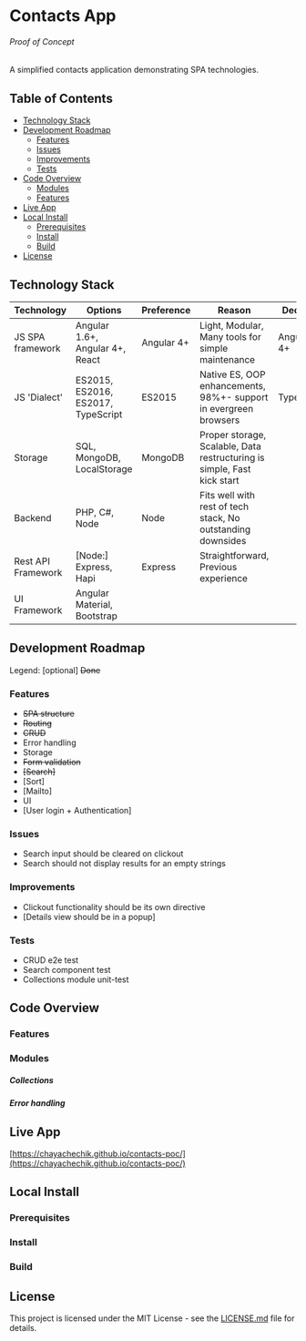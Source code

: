 # Contacts App 
###### Proof of Concept


A simplified contacts application demonstrating SPA technologies. 

## Table of Contents

* [Technology Stack](#technology-stack)
* [Development Roadmap](#development-roadmap)
  * [Features](#features)
  * [Issues](#issues)
  * [Improvements](#improvements)
  * [Tests](#tests)
* [Code Overview](#code-overview)
  * [Modules](#modules)
  * [Features](#features)
* [Live App](#live-app)
* [Local Install](#local-install)
  * [Prerequisites](#prerequisites)
  * [Install](#install)
  * [Build](#build)
* [License](#license)
  

## Technology Stack

| Technology        | Options                           | Preference  | Reason                                                                   |Decision|Afterthought|
| ----------------- |-----------------------------------|-------------| -------------------------------------------------------------------------|----------|----|
| JS SPA framework  | Angular 1.6+, Angular 4+, React   | Angular 4+  | Light, Modular, Many tools for simple maintenance                        |Angular 4+|    | 
| JS 'Dialect'      | ES2015, ES2016, ES2017, TypeScript| ES2015      | Native ES, OOP enhancements, 98%+- support in evergreen browsers         |TypeScript|    |
| Storage           | SQL, MongoDB, LocalStorage        | MongoDB     | Proper storage, Scalable, Data restructuring is simple, Fast kick start  |          |    |
| Backend           | PHP, C#, Node                     | Node        | Fits well with rest of tech stack, No outstanding downsides              |          |    |
| Rest API Framework| [Node:] Express, Hapi             | Express     | Straightforward, Previous experience                                     |          |    |
| UI Framework      | Angular Material, Bootstrap       |             |                                                                          |          |    |


## Development Roadmap 
Legend:  [optional] ~~Done~~ 

 ### Features 
 * ~~SPA structure~~
 * ~~Routing~~ 
 * ~~CRUD~~
 * Error handling
 * Storage
 * ~~Form validation~~
 * ~~[Search]~~ 
 * [Sort]
 * [Mailto]
 * UI
 * [User login + Authentication]
 ### Issues
 * Search input should be cleared on clickout 
 * Search should not display results for an empty strings
 ### Improvements
 * Clickout functionality should be its own directive 
 * [Details view should be in a popup]
 ### Tests
 * CRUD e2e test
 * Search component test
 * Collections module unit-test

## Code Overview

 ### Features
 ### Modules
 ##### Collections
 ##### Error handling

## Live App
[https://chayachechik.github.io/contacts-poc/](https://chayachechik.github.io/contacts-poc/)
## Local Install

  ### Prerequisites
  ### Install
  ### Build


## License
This project is licensed under the MIT License - see the [LICENSE.md](LICENSE.md) file for details.

